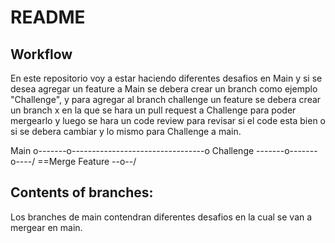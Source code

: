 # README

## Workflow

En este repositorio voy a estar haciendo diferentes desafios en Main y si se desea agregar un feature a Main se debera crear un branch como ejemplo "Challenge", y para agregar al branch challenge un feature se debera crear un branch x en la que se hara un pull request a Challenge para poder mergearlo y luego se hara un code review para revisar si el code esta bien o si se debera cambiar y lo mismo para Challenge a main. 


Main o-------o-----------\----------------------o
                Challenge \-------o-------o----/ ==Merge
                           Feature \--o--/


## Contents of branches:

Los branches de main contendran diferentes desafios en la cual se van a mergear en main.
